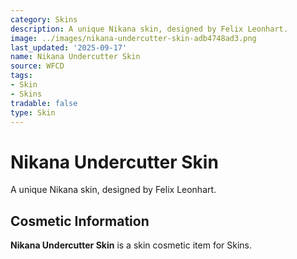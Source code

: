 ```yaml
---
category: Skins
description: A unique Nikana skin, designed by Felix Leonhart.
image: ../images/nikana-undercutter-skin-adb4748ad3.png
last_updated: '2025-09-17'
name: Nikana Undercutter Skin
source: WFCD
tags:
- Skin
- Skins
tradable: false
type: Skin
---
```


# Nikana Undercutter Skin

A unique Nikana skin, designed by Felix Leonhart.

## Cosmetic Information

**Nikana Undercutter Skin** is a skin cosmetic item for Skins.


